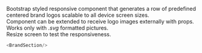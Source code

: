 Bootstrap styled responsive component that generates a row of predefined centered brand logos scalable to all device screen sizes.<br>
Component can be extended to receive logo images externally with props. Works only with <em>.svg</em> formatted pictures.<br>
Resize screen to test the responsiveness. 

```js
<BrandSection/>
```